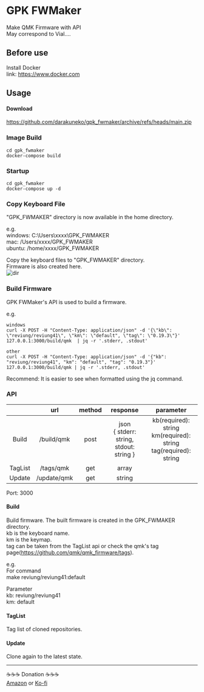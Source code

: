 # GPK FWMaker
Make QMK Firmware with API     
May correspond to Vial....    

Before use
-------
Install Docker   
link: https://www.docker.com

Usage
-------
#### Download

https://github.com/darakuneko/gpk_fwmaker/archive/refs/heads/main.zip

### Image Build
``` 
cd gpk_fwmaker
docker-compose build
```

###  Startup
``` 
cd gpk_fwmaker
docker-compose up -d
```

### Copy Keyboard File
"GPK_FWMAKER" directory is now available in the home directory.  
    
e.g.   
windows: C:\Users\xxxx\GPK_FWMAKER   
mac: /Users/xxxx/GPK_FWMAKER   
ubuntu: /home/xxxx/GPK_FWMAKER    

Copy the keyboard files to "GPK_FWMAKER" directory.   
Firmware is also created here.   
![dir](https://user-images.githubusercontent.com/5214078/207864849-c199464f-9b03-4028-b148-0688e9e5603e.jpg)

### Build Firmware
GPK FWMaker's API is used to build a firmware.    
   
e.g.   
``` 
windows
curl -X POST -H "Content-Type: application/json" -d '{\"kb\": \"reviung/reviung41\", \"km\": \"default", \"tag\": \"0.19.3\"}' 127.0.0.1:3000/build/qmk  | jq -r '.stderr, .stdout'

other
curl -X POST -H "Content-Type: application/json" -d '{"kb": "reviung/reviung41", "km": "default", "tag": "0.19.3"}' 127.0.0.1:3000/build/qmk | jq -r '.stderr, .stdout'
```

Recommend: It is easier to see when formatted using the jq command.   

### API
|    |  url  |  method |                   response                    |  parameter  |
| :---: | :---: | :---: |:---------------------------------------------:| :---: |
|  Build  |  /build/qmk  |  post  | json<br>{ stderr: string,<br>stdout: string } | kb(required): string<br>km(required): string<br>tag(required): string |
|  TagList  |  /tags/qmk  |  get  |                     array                     | |
|  Update  |  /update/qmk  |  get  |                    string                     | |

Port: 3000

#### Build
Build firmware.
The built firmware is created in the GPK_FWMAKER directory.   
kb is the keyboard name.  
km is the keymap.  
tag can be taken from the TagList api or check the qmk's tag page(https://github.com/qmk/qmk_firmware/tags). 

e.g.    
For command  
make reviung/reviung41:default  
   
Parameter  
kb: reviung/reviung41  
km: default 

#### TagList
Tag list of cloned repositories.    
    
#### Update
Clone again to the latest state. 
     
------- 
☕️☕️☕️ Donation ☕️☕️☕️   
[Amazon](https://www.amazon.co.jp/hz/wishlist/ls/66VQJTRHISQT) or [Ko-fi](https://ko-fi.com/darakuneko)  


